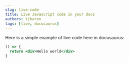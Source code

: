 ```yaml
---
slug: live-code
title: Live Javascript code in your docs
authors: tjbaron
tags: [live, docusaurus]
---
```


Here is a simple example of live code here in docusaurus:

```jsx live
() => {
  return <div>Hello world</div>
}
```

